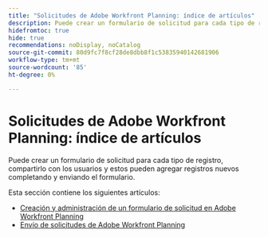 ```yaml
---
title: "Solicitudes de Adobe Workfront Planning: índice de artículos"
description: Puede crear un formulario de solicitud para cada tipo de registro, compartirlo con los usuarios y estos pueden agregar registros nuevos completando y enviando el formulario.
hidefromtoc: true
hide: true
recommendations: noDisplay, noCatalog
source-git-commit: 80d9fc7f8cf28de8dbb8f1c53835940142681906
workflow-type: tm+mt
source-wordcount: '85'
ht-degree: 0%

---
```


# Solicitudes de Adobe Workfront Planning: índice de artículos

Puede crear un formulario de solicitud para cada tipo de registro, compartirlo con los usuarios y estos pueden agregar registros nuevos completando y enviando el formulario.

<!--update the metadata with real information when making this available in TOC and in the left nav-->

Esta sección contiene los siguientes artículos:

* [Creación y administración de un formulario de solicitud en Adobe Workfront Planning](/help/quicksilver/planning/requests/create-request-form.md)
* [Envío de solicitudes de Adobe Workfront Planning](/help/quicksilver/planning/requests/submit-requests.md)